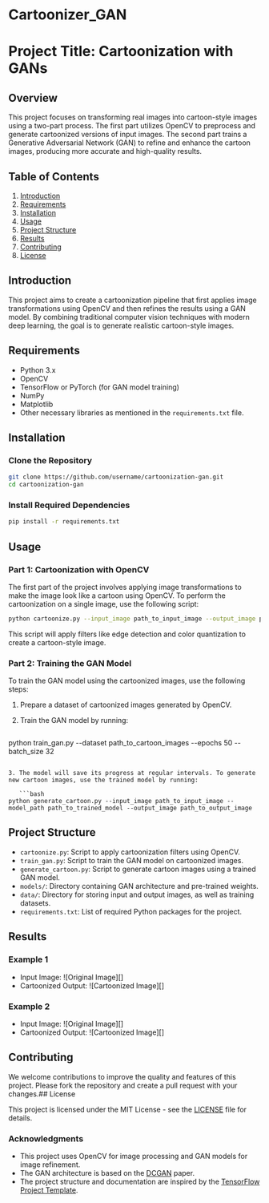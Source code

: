 # Cartoonizer_GAN
**Project Title: Cartoonization with GANs**
==========================================

## Overview

This project focuses on transforming real images into cartoon-style images using a two-part process. The first part utilizes OpenCV to preprocess and generate cartoonized versions of input images. The second part trains a Generative Adversarial Network (GAN) to refine and enhance the cartoon images, producing more accurate and high-quality results.

## Table of Contents

1. [Introduction](#introduction)
2. [Requirements](#requirements)
3. [Installation](#installation)
4. [Usage](#usage)
5. [Project Structure](#project-structure)
6. [Results](#results)
7. [Contributing](#contributing)
8. [License](#license)

## Introduction

This project aims to create a cartoonization pipeline that first applies image transformations using OpenCV and then refines the results using a GAN model. By combining traditional computer vision techniques with modern deep learning, the goal is to generate realistic cartoon-style images.

## Requirements

* Python 3.x
* OpenCV
* TensorFlow or PyTorch (for GAN model training)
* NumPy
* Matplotlib
* Other necessary libraries as mentioned in the `requirements.txt` file.

## Installation

### Clone the Repository

```bash
git clone https://github.com/username/cartoonization-gan.git
cd cartoonization-gan
```

### Install Required Dependencies

```bash
pip install -r requirements.txt
```

## Usage

### Part 1: Cartoonization with OpenCV

The first part of the project involves applying image transformations to make the image look like a cartoon using OpenCV. To perform the cartoonization on a single image, use the following script:

```bash
python cartoonize.py --input_image path_to_input_image --output_image path_to_output_image
```

This script will apply filters like edge detection and color quantization to create a cartoon-style image.

### Part 2: Training the GAN Model

To train the GAN model using the cartoonized images, use the following steps:

1. Prepare a dataset of cartoonized images generated by OpenCV.
2. Train the GAN model by running:

   ```bash
python train_gan.py --dataset path_to_cartoon_images --epochs 50 --batch_size 32
```

3. The model will save its progress at regular intervals. To generate new cartoon images, use the trained model by running:

   ```bash
python generate_cartoon.py --input_image path_to_input_image --model_path path_to_trained_model --output_image path_to_output_image
```

## Project Structure

* `cartoonize.py`: Script to apply cartoonization filters using OpenCV.
* `train_gan.py`: Script to train the GAN model on cartoonized images.
* `generate_cartoon.py`: Script to generate cartoon images using a trained GAN model.
* `models/`: Directory containing GAN architecture and pre-trained weights.
* `data/`: Directory for storing input and output images, as well as training datasets.
* `requirements.txt`: List of required Python packages for the project.

## Results

### Example 1

* Input Image: ![Original Image][]
* Cartoonized Output: ![Cartoonized Image][]

### Example 2

* Input Image: ![Original Image][]
* Cartoonized Output: ![Cartoonized Image][]

## Contributing

We welcome contributions to improve the quality and features of this project. Please fork the repository and create a pull request with your changes.## License

This project is licensed under the MIT License - see the [LICENSE](LICENSE) file for details.

### Acknowledgments

* This project uses OpenCV for image processing and GAN models for image refinement.
* The GAN architecture is based on the [DCGAN](https://arxiv.org/abs/1511.06434) paper.
* The project structure and documentation are inspired by the [TensorFlow Project Template](https://github.com/tensorflow/template).
